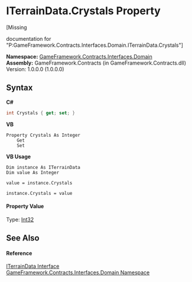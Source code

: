 # ITerrainData.Crystals Property 
 

\[Missing <summary> documentation for "P:GameFramework.Contracts.Interfaces.Domain.ITerrainData.Crystals"\]

**Namespace:**&nbsp;<a href="97793727-a889-e5c8-8761-77e24633e331">GameFramework.Contracts.Interfaces.Domain</a><br />**Assembly:**&nbsp;GameFramework.Contracts (in GameFramework.Contracts.dll) Version: 1.0.0.0 (1.0.0.0)

## Syntax

**C#**<br />
``` C#
int Crystals { get; set; }
```

**VB**<br />
``` VB
Property Crystals As Integer
	Get
	Set
```

**VB Usage**<br />
``` VB Usage
Dim instance As ITerrainData
Dim value As Integer

value = instance.Crystals

instance.Crystals = value
```


#### Property Value
Type: <a href="http://msdn2.microsoft.com/en-us/library/td2s409d" target="_blank">Int32</a>

## See Also


#### Reference
<a href="ddcedc59-08ed-cf53-d03b-1fc4e6cedce5">ITerrainData Interface</a><br /><a href="97793727-a889-e5c8-8761-77e24633e331">GameFramework.Contracts.Interfaces.Domain Namespace</a><br />